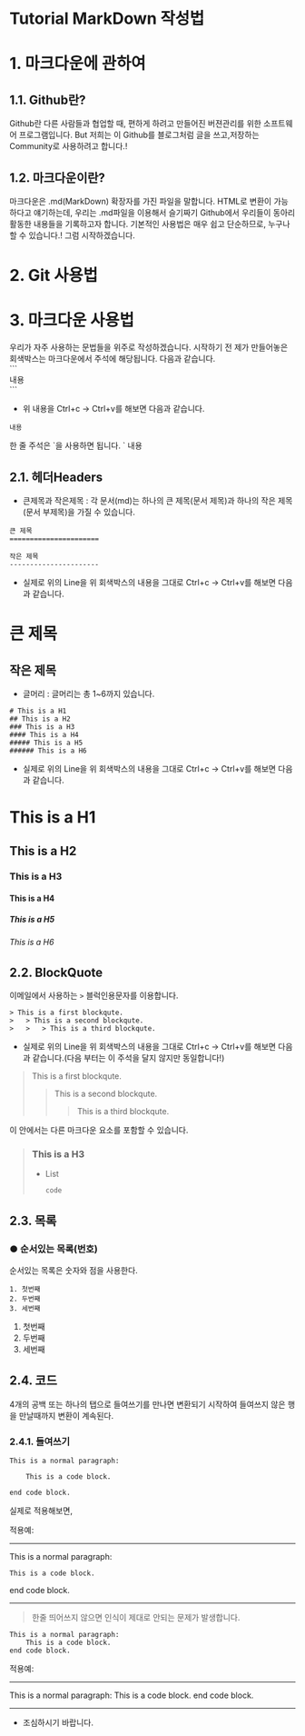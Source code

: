 Tutorial MarkDown 작성법
===============
# 1. 마크다운에 관하여
## 1.1. Github란?
Github란 다른 사람들과 협업할 때, 편하게 하려고 만들어진 버젼관리를 위한 소프트웨어 프로그램입니다. But 저희는 이 Github를 블로그처럼 글을 쓰고,저장하는
Community로 사용하려고 합니다.! 

## 1.2. 마크다운이란?
마크다운은 .md(MarkDown) 확장자를 가진 파일을 말합니다. HTML로 변환이 가능하다고 얘기하는데, 우리는 .md파일을 이용해서 슬기짜기 Github에서 우리들이 동아리활동한 내용들을 기록하고자 합니다. 기본적인 사용법은 매우 쉽고 단순하므로, 누구나 할 수 있습니다.! 그럼 시작하겠습니다.

# 2. Git 사용법
  




# 3. 마크다운 사용법 
우리가 자주 사용하는 문법들을 위주로 작성하겠습니다. 
시작하기 전 제가 만들어놓은 회색박스는 마크다운에서 주석에 해당됩니다. 
다음과 같습니다.  
\`\`\`  
내용  
\`\`\`  
* 위 내용을 Ctrl+c -> Ctrl+v를 해보면 다음과 같습니다.

```
내용
```  
한 줄 주석은 
\`을 사용하면 됩니다.
` 내용


## 2.1. 헤더Headers
* 큰제목과 작은제목 : 각 문서(md)는 하나의 큰 제목(문서 제목)과 하나의 작은 제목(문서 부제목)을 가질 수 있습니다.
```
큰 제목
======================    

작은 제목
----------------------
```

* 실제로 위의 Line을 위 회색박스의 내용을 그대로 Ctrl+c -> Ctrl+v를 해보면 다음과 같습니다.

큰 제목
======================    

작은 제목
----------------------

* 글머리 : 글머리는 총 1~6까지 있습니다. 
```
# This is a H1
## This is a H2
### This is a H3
#### This is a H4
##### This is a H5
###### This is a H6
```
* 실제로 위의 Line을 위 회색박스의 내용을 그대로 Ctrl+c -> Ctrl+v를 해보면 다음과 같습니다.

# This is a H1
## This is a H2
### This is a H3
#### This is a H4
##### This is a H5
###### This is a H6

## 2.2. BlockQuote
이메일에서 사용하는 ```>``` 블럭인용문자를 이용합니다.
```
> This is a first blockqute.
>	> This is a second blockqute.
>	>	> This is a third blockqute.
```
* 실제로 위의 Line을 위 회색박스의 내용을 그대로 Ctrl+c -> Ctrl+v를 해보면 다음과 같습니다.(다음 부터는 이 주석을 달지 않지만 동일합니다!)
> This is a first blockqute.
>	> This is a second blockqute.
>	>	> This is a third blockqute.

이 안에서는 다른 마크다운 요소를 포함할 수 있습니다.
> ### This is a H3
> * List
>	```
>	code
>	```

## 2.3. 목록
### ● 순서있는 목록(번호)
순서있는 목록은 숫자와 점을 사용한다.
```
1. 첫번째
2. 두번째
3. 세번째
```
1. 첫번째
2. 두번째
3. 세번째


## 2.4. 코드
4개의 공백 또는 하나의 탭으로 들여쓰기를 만나면 변환되기 시작하여 들여쓰지 않은 행을 만날때까지 변환이 계속된다.

### 2.4.1. 들여쓰기
```
This is a normal paragraph:

    This is a code block.
    
end code block.
```

실제로 적용해보면,

적용예:

*****
This is a normal paragraph:

    This is a code block.

end code block.
*****

> 한줄 띄어쓰지 않으면 인식이 제대로 안되는 문제가 발생합니다.

```
This is a normal paragraph:
    This is a code block.
end code block.
```

적용예:

*****
This is a normal paragraph:
    This is a code block.
end code block.
*****
* 조심하시기 바랍니다.







